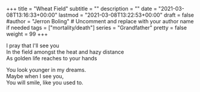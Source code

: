 +++
title = "Wheat Field"
subtitle = ""
description = ""
date = "2021-03-08T13:16:33+00:00"
lastmod = "2021-03-08T13:22:53+00:00"
draft = false
#author = "Jerron Boling" # Uncomment and replace with your author name if needed
tags = ["mortality/death"]
series = "Grandfather"
pretty = false
weight = 99
+++

I pray that I'll see you  
In the field amongst the heat and hazy distance  
As golden life reaches to your hands

You look younger in my dreams.  
Maybe when I see you,  
You will smile, like you used to.  


